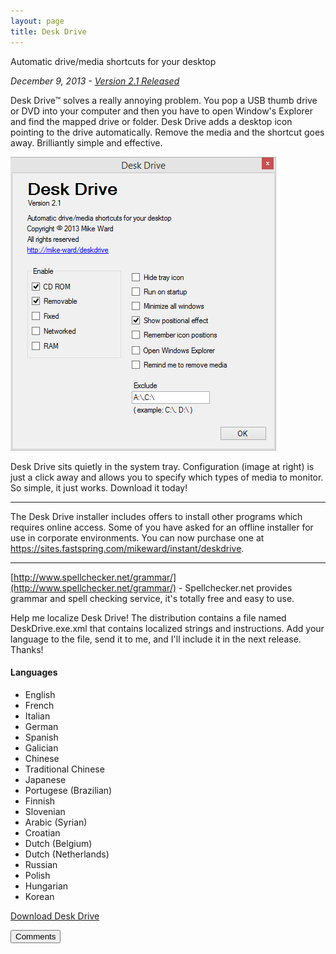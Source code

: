 ```yaml
---
layout: page
title: Desk Drive
---
```

Automatic drive/media shortcuts for your desktop

_December 9, 2013 - [Version 2.1 Released](/blog/post/00888/desk-drive-2-1)_

Desk Drive™ solves a really annoying problem.
You pop a USB thumb drive or DVD into your computer and then you have to open Window's Explorer and find the mapped drive or folder.
Desk Drive adds a desktop icon pointing to the drive automatically.
Remove the media and the shortcut goes away. Brilliantly simple and effective.

![Desk Drive screenshot](/cdn/images/deskdrive/deskdrive.png)

Desk Drive sits quietly in the system tray.
Configuration (image at right) is just a click away and allows you to specify which types of media to monitor.
So simple, it just works. Download it today!

***
The Desk Drive installer includes offers to install other programs which requires online access.
Some of you have asked for an offline installer for use in corporate environments.
You can now purchase one at <https://sites.fastspring.com/mikeward/instant/deskdrive>.
***

[http://www.spellchecker.net/grammar/](http://www.spellchecker.net/grammar/) - Spellchecker.net provides grammar and spell checking service, it's totally free and easy to use.

Help me localize Desk Drive!
The distribution contains a file named DeskDrive.exe.xml that contains localized strings and instructions. 
Add your language to the file, send it to me, and I'll include it in the next release. Thanks!

#### Languages

- English
- French
- Italian
- German
- Spanish
- Galician
- Chinese
- Traditional Chinese
- Japanese
- Portugese (Brazilian)
- Finnish
- Slovenian
- Arabic (Syrian)
- Croatian
- Dutch (Belgium)
- Dutch (Netherlands)
- Russian
- Polish
- Hungarian
- Korean

[Download Desk Drive](/downloads)

<button onclick="load_disqus('deskdrive', 'Desk Drive');" class="pure-button">Comments</button>
<div id="disqus_thread"></div>
